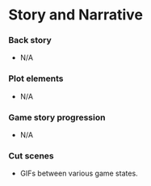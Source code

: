 # Story and Narrative

### Back story
- N/A
### Plot elements
- N/A
### Game story progression
- N/A
### Cut scenes
- GIFs between various game states.
